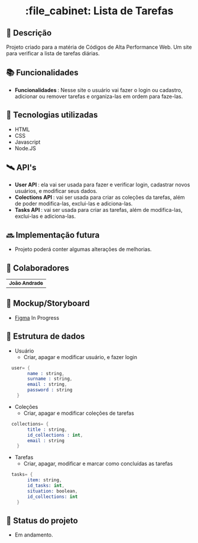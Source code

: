 <h1 align="center">:file_cabinet: Lista de Tarefas</h1>

## :memo: Descrição
Projeto criado para a matéria de Códigos de Alta Performance Web. Um site para verificar a lista de tarefas diárias.

## :books: Funcionalidades
* <b>Funcionalidades </b>: Nesse site o usuário vai fazer o login ou cadastro, adicionar ou remover tarefas e organiza-las em ordem para faze-las. 

## :wrench: Tecnologias utilizadas
* HTML
* CSS
* Javascript
* Node.JS

## 🛰️ API's
* <b>User API </b>: ela vai ser usada para fazer e verificar login, cadastrar novos usuários, e modificar seus dados.
* <b>Colections API </b>: vai ser usada para criar as coleções da tarefas, além de poder modifica-las, exclui-las e adiciona-las.
* <b>Tasks API </b>: vai ser usada para criar as tarefas, além de modifica-las, exclui-las e adiciona-las.

## :soon: Implementação futura
* Projeto poderá conter algumas alterações de melhorias.

## :handshake: Colaboradores
<table>
  <tr>
    <td align="center">
      <a href="https://github.com/joaoandrade07">
        <sub>
          <b>João Andrade</b>
        </sub>
      </a>
    </td>
  </tr>
</table>

## :receipt: Mockup/Storyboard
* [Figma](https://www.figma.com/file/W0sRFGu09D7IIdMAVphABo/Lista-de-Tarefas?node-id=0%3A1&t=mriJbRgRdLFVJeg4-1) In Progress

## :game_die: Estrutura de dados
- Usuário
  - Criar, apagar e modificar usuário, e fazer login
  
```s
  user= {
		name : string,
		surname : string,
		email : string,
		password : string
	}
```

- Coleções
  - Criar, apagar e modificar coleções de tarefas
  
```s
  collections= {
		title : string,
		id_collections : int,
		email : string
	}
```

- Tarefas
  - Criar, apagar, modificar e marcar como concluídas as tarefas
  
```s
  tasks= {
		item: string,
		id_tasks: int,
		situation: boolean,
		id_collections: int
	}
```

## :dart: Status do projeto
* Em andamento.
